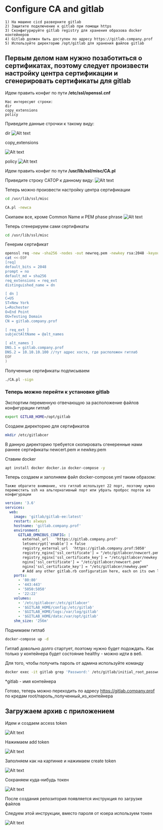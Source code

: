 # Configure CA and gitlab

```text
1) На машине cicd разверните gitlab
2) Защитите подключение к gitlab при помощи https
3) Сконфигурируйте gitlab registry для хранения образова docker контейнеров
4) Gitlab должен быть доступен по адресу https://gitlab.company.prof
5) Используйте директорию /opt/gitlab для хранения файлов gitlab
```

## Первым делом нам нужно позаботиться о сертификатах, поэтому следует произвести настройку центра сертификации и сгенерировать сертификаты для gitlab

Идем править конфиг по пути **/etc/ssl/openssl.cnf**

```text
Нас интересуют строки:
dir
copy_extensions
policy 
```

Приведите данные строчки к такому виду:

dir
![Alt text](image.png)

copy_extensions

![Alt text](image-1.png)

policy
![Alt text](image-2.png)

Идем править конфиг по пути **/usr/lib/ssl/misc/CA.pl**

Приведите строку CATOP к данному виду:
![Alt text](image-3.png)

Теперь можно произвести настройку центра сертификации

```bash
cd /usr/lib/ssl/misc
```

```bash
CA.pl -newca
```

Скипаем все, кроме Common Name и PEM phase phrase
![Alt text](image-4.png)

Теперь сгенерируем сами сертификаты

```bash
cd /usr/lib/ssl/misc
```

Генерим сертификат

```bash
openssl req -new -sha256 -nodes -out newreq.pem -newkey rsa:2048 -keyout newkey.pem -config <(
cat <<-EOF
[req]
default_bits = 2048
prompt = no
default_md = sha256
req_extensions = req_ext
distinguished_name = dn

[ dn ]
C=US
ST=New York
L=Rochester
O=End Point
OU=Testing Domain
CN = gitlab.company.prof

[ req_ext ]
subjectAltName = @alt_names

[ alt_names ]
DNS.1 = gitlab.company.prof
DNS.2 = 10.10.10.100 //тут адрес хоста, где расположен гитлаб
EOF
)
```

Полученные сертификаты подписываем

```bash
./CA.pl -sign
```

### Теперь можно перейти к установке gitlab

Экспортим переменную отвечающую за расположение файлов конфигурации гитлаб

```bash
export GITLAB_HOME=/opt/gitlab
```

Создаем директорию для сертификатов

```bash
mkdir /etc/gitlabcer
```

В данную директорию требуется скопировать сгенеренные нами раннее сертификаты newcert.pem и newkey.pem

Ставим docker

```bash
apt install docker docker.io docker-compose -y
```

Теперь создаем и заполняем файл docker-compose.yml таким образом:

```Также обратите внимание, что гитлаб использует 22 порт, поэтому нужно переместить ssh на альтернативный порт или убрать проброс портов из конфигурации```

```yaml
version: '3.6'
services:
  web:
    image: 'gitlab/gitlab-ee:latest'
    restart: always
    hostname: 'gitlab.company.prof'
    environment:
      GITLAB_OMNIBUS_CONFIG: |
        external_url   'https://gitlab.company.prof'
        letsencrypt['enable'] = false
        registry_external_url  'https://gitlab.company.prof:5050'
        registry_nginx['ssl_certificate'] = "/etc/gitlabcer/newcert.pem"
        registry_nginx['ssl_certificate_key'] = "/etc/gitlabcer/newkey.pem"
        nginx['ssl_certificate'] = "/etc/gitlabcer/newcert.pem"
        nginx['ssl_certificate_key'] = "/etc/gitlabcer/newkey.pem"
        # Add any other gitlab.rb configuration here, each on its own line
    ports:
      - '80:80'
      - '443:443'
      - '5050:5050'
      - '22:22'
    volumes:
      - '/etc/gitlabcer:/etc/gitlabcer'
      - '$GITLAB_HOME/config:/etc/gitlab'
      - '$GITLAB_HOME/logs:/var/log/gitlab'
      - '$GITLAB_HOME/data:/var/opt/gitlab'
    shm_size: '256m'

```

Поднимаем гитлаб

```bash
docker-compose up -d
```

Гитлаб довольно долго стартует, поэтому нужно будет подождать. Как только у контейнера будет состояние healthy - можно идти в веб.

Для того, чтобы получить пароль от админа используйте команду

```bash
docker exec -it gitlab grep 'Password:' /etc/gitlab/initial_root_password
```

*gitlab - имя контейнера

Готово, теперь можно переходить по адресу <https://gitlab.company.prof> по кредам root/пароль_полученный_из_контейнера

## Загружаем архив с приложением

Идем и создаем access token

![Alt text](image-5.png)

Нажимаем add token

![Alt text](image-6.png)

Заполняем как на картинке и  нажимаем create token

![Alt text](image-7.png)

Сохраняем куда-нибудь токен

![Alt text](image-8.png)

После создания репозитория появляется инструкция по загрузке файлов

Следуем этой инструкции, вместо пароля от юзера используем токен

![Alt text](image-9.png)
